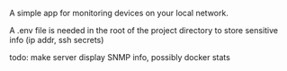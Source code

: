 A simple app for monitoring devices on your local network.

A .env file is needed in the root of the project directory to store sensitive info (ip addr, ssh secrets)

todo: make server display SNMP info, possibly docker stats